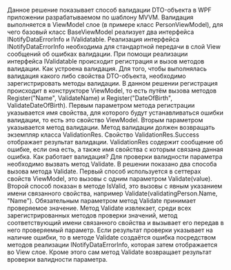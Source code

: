Данное решение показывает способ валидации DTO-объекта в WPF приложении разрабатываемом по шаблону MVVM. Валидация выполняется в ViewModel слое (в примере класс PersonViewModel), для чего базовый класс BaseViewModel реализует два интерфейса INotifyDataErrorInfo и IValidatable. Реализация интерфейса INotifyDataErrorInfo необходима для стандартной передачи в слой View сообщений об ошибках валидации. При помощи реализации интерфейса IValidatable происходит регистрация и вызов методов валидации.
Как устроена валидация.
Для того, чтобы выполнялась валидация какого либо свойства DTO-объекта, необходимо зарегистрировать методы валидации. В данном решении регистрация происходит в конструкторе ViewModel, то есть путём вызова методов Register("Name", ValidateName) и Register("DateOfBirth", ValidateDateOfBirth). Первым параметром метода регистрации указывается имя свойства, для которого будут устанавливаться ошибки валидации, то есть это свойство ViewModel. Вторым параметром указывается метод валидации. Метод валидации должен возвращать экземпляр класса ValidationRes. Свойство ValidationRes.Success отображает результат валидации. ValidationRes содержит сообщение об ошибке, если она есть, а также имя свойства с которым связана данная ошибка.
Как работает валидация?
Для проверки валидности параметра необходимо вызвать метод Validate. В решении показано два способа вызова метода Validate. Первый способ используется в сеттерах свойств ViewModel, это вызовы с одним параметром Validate(value). Второй способ показан в методе IsValid, это вызовы с явным указанием имени связанного свойства, например Validate(validatingPerson.Name, "Name"). Обязательным параметром метод Validate принимает проверяемое значение. Метод Validate извлекает, среди всех зарегистрированных методов проверки значений, метод соответствующий имени связанного свойства и вызывает его передав в него проверяемый параметр. Если результат проверки указывает на наличие ошибки, то в методе Validate создаётся ошибка посредством методов реализации INotifyDataErrorInfo, которая затем отображается во View слое. Кроме этого сам метод Validate возвращает результат вроверки валидности параметра.
